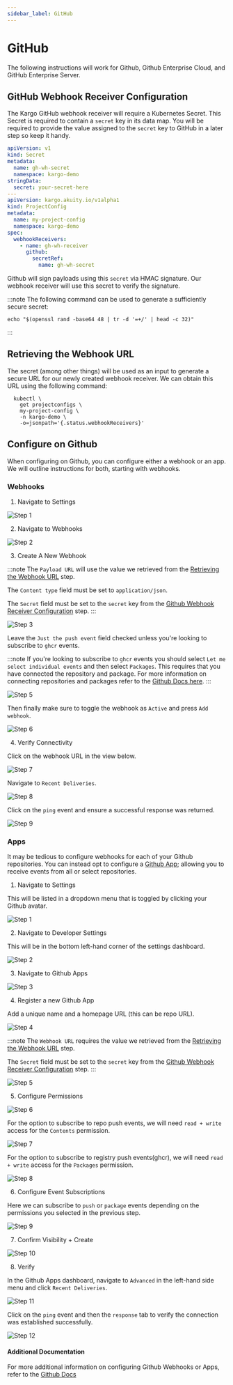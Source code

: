```yaml
---
sidebar_label: GitHub
---
```


# GitHub

The following instructions will work for Github,
Github Enterprise Cloud, and GitHub Enterprise Server.

## GitHub Webhook Receiver Configuration

The Kargo GitHub webhook receiver will require a Kubernetes Secret. This Secret is required to contain a `secret` key in its data map. You will be required to provide the value assigned to the `secret` key to GitHub in a later step so keep it handy.

```yaml
apiVersion: v1
kind: Secret
metadata:
  name: gh-wh-secret
  namespace: kargo-demo
stringData:
  secret: your-secret-here
---
apiVersion: kargo.akuity.io/v1alpha1
kind: ProjectConfig
metadata:
  name: my-project-config
  namespace: kargo-demo
spec:
  webhookReceivers: 
    - name: gh-wh-receiver
      github:
        secretRef:
          name: gh-wh-secret
```

Github will sign payloads using this `secret` via HMAC signature. Our webhook receiver will use this secret to verify the signature.

:::note
The following command can be used to generate a sufficiently secure secret:

```shell
echo "$(openssl rand -base64 48 | tr -d '=+/' | head -c 32)"
```

:::

## Retrieving the Webhook URL

The secret (among other things) will be used as an input to generate
a secure URL for our newly created webhook receiver. We can obtain
this URL using the following command:

```shell
  kubectl \
    get projectconfigs \
    my-project-config \
    -n kargo-demo \
    -o=jsonpath='{.status.webhookReceivers}'
```


## Configure on Github

When configuring on Github, you can configure either a webhook or an app. We will outline instructions for both, starting with webhooks.

### Webhooks

1. Navigate to Settings

![Step 1](/img/github/webhooks/1.png "Settings")

2. Navigate to Webhooks

![Step 2](/img/github/webhooks/2.png "Webhooks")

3. Create A New Webhook

:::note
The `Payload URL` will use the value we retrieved from the [Retrieving the Webhook URL](#retrieving-the-webhook-url) step.

The `Content type` field must be set to `application/json`.

The `Secret` field must be set to the `secret` key from the [Github Webhook Receiver Configuration](#github-webhook-receiver-configuration) step.
:::

![Step 3](/img/github/webhooks/4.png "Add Webhook")

Leave the `Just the push event` field checked unless you're
looking to subscribe to `ghcr` events.

:::note
If you're looking to subscribe to `ghcr` events you should select `Let me select individual events` and then select `Packages`.
This requires that you have connected the repository and package. For more information on connecting repositories and packages refer to the [Github Docs here](https://docs.github.com/en/packages/learn-github-packages/connecting-a-repository-to-a-package).
:::

![Step 5](/img/github/webhooks/5.png "Event Subscription")

Then finally make sure to toggle the webhook as `Active` and
press `Add webhook`.

![Step 6](/img/github/webhooks/6.png "Submit Form")

4. Verify Connectivity

Click on the webhook URL in the view below.

![Step 7](/img/github/webhooks/7.png "Created")

Navigate to `Recent Deliveries`.

![Step 8](/img/github/webhooks/8.png "Recent Deliveries")

Click on the `ping` event and ensure a successful response was returned.

![Step 9](/img/github/webhooks/9.png "Response")


### Apps

It may be tedious to configure webhooks for each of your Github repositories. You can instead opt to configure a [Github App](https://docs.github.com/en/apps); allowing you to receive events from all or select repositories.

1. Navigate to Settings

This will be listed in a dropdown menu that is
toggled by clicking your Github avatar.

![Step 1](/img/github/apps/1.png "Settings")

2. Navigate to Developer Settings

This will be in the bottom left-hand corner of the settings dashboard.

![Step 2](/img/github/apps/2.png "Developer Settings")

3. Navigate to Github Apps

![Step 3](/img/github/apps/3.png "Github Apps")

4. Register a new Github App

Add a unique name and a homepage URL (this can be repo URL).

![Step 4](/img/github/apps/4.png "Register New App")

:::note
The `Webhook URL` requires the value we retrieved from the [Retrieving the Webhook URL](#retrieving-the-webhook-url) step.

The `Secret` field must be set to the `secret` key from the [Github Webhook Receiver Configuration](#github-webhook-receiver-configuration) step.
:::

![Step 5](/img/github/apps/5.png "Configure Webhook")

5. Configure Permissions

![Step 6](/img/github/apps/6.png "Permissions")

For the option to subscribe to repo push events, we will need `read + write` access for the `Contents` permission.

![Step 7](/img/github/apps/7.png "Permissions - Contents")

For the option to subscribe to registry push events(ghcr), we will need `read + write` access for the `Packages` permission.

![Step 8](/img/github/apps/8.png "Permissions - Packages")

6. Configure Event Subscriptions

Here we can subscribe to `push` or `package` events depending
on the permissions you selected in the previous step.

![Step 9](/img/github/apps/9.png "Subscribe to Events")

7. Confirm Visibility + Create

![Step 10](/img/github/apps/10.png "Submit Form")

8. Verify

In the Github Apps dashboard, navigate to `Advanced` in the left-hand side menu and click `Recent Deliveries`.

![Step 11](/img/github/apps/11.png "Recent Deliveries")

Click on the `ping` event and then the `response` tab to
verify the connection was established successfully.

![Step 12](/img/github/apps/12.png "Response")

#### Additional Documentation

For more additional information on configuring Github Webhooks or Apps, refer to the [Github Docs](https://docs.github.com/en/webhooks/using-webhooks/creating-webhooks)

